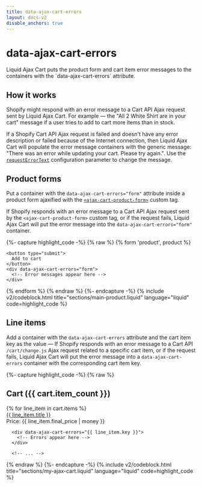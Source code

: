 ```yaml
---
title: data-ajax-cart-errors
layout: docs-v2
disable_anchors: true
---
```


# data-ajax-cart-errors

<p class="lead" markdown="1">
Liquid Ajax Cart puts the product form and cart item error messages to the containers with the `data-ajax-cart-errors` attribute.  
</p>

## How it works

Shopify might respond with an error message to a Cart API Ajax request sent by Liquid Ajax Cart.
For example — the "All 2 White Shirt are in your cart" message if a user tries to add to cart more items than in stock.

If a Shopify Cart API Ajax request is failed and doesn't have any error description or failed because of the Internet connection,
then Liquid Ajax Cart will populate the error message containers with the generic message: "There was an error while updating your cart. Please try again.".
Use the [`requestErrorText`](/v2/docs/request-error-text) configuration parameter to change the message.

## Product forms

Put a container with the `data-ajax-cart-errors="form"` attribute inside a product form ajaxified with the [`<ajax-cart-product-form>`](/v2/docs/ajax-cart-product-form) custom tag.

If Shopify responds with an error message to a Cart API Ajax request sent by the `<ajax-cart-product-form>` custom tag,
or if the request fails,
Liquid Ajax Cart will put the error message into the `data-ajax-cart-errors="form"` container.

{%- capture highlight_code -%}
{% raw %}
<ajax-cart-product-form>
  {% form 'product', product %}
    <!-- form content -->
  
    <button type="submit">
      Add to cart
    </button>
    <div data-ajax-cart-errors="form"> 
      <!-- Error messages appear here --> 
    </div>
  
  {% endform %}
</ajax-cart-product-form>
{% endraw %}
{%- endcapture -%}
{% include v2/codeblock.html title="sections/main-product.liquid" language="liquid" code=highlight_code %}

## Line items

Add a container with the `data-ajax-cart-errors` attribute and the cart item key as the value —
If Shopify responds with an error message to a Cart API `/cart/change.js` Ajax request related to a specific cart item,
or if the request fails,
Liquid Ajax Cart will put the error message into a `data-ajax-cart-errors` container with the corresponding cart item key.

{%- capture highlight_code -%}
{% raw %}
<div class="my-cart" data-ajax-cart-section>
  <h2>Cart ({{ cart.item_count }})</h2>

  <div class="my-cart__items">
    {% for line_item in cart.items %}
      <div><a href="{{ line_item.url }}">{{ line_item.title }}</a></div>
      <div>Price: {{ line_item.final_price | money }}</div>

      <div data-ajax-cart-errors="{{ line_item.key }}">
        <!-- Errors appear here --> 
      </div>

      <!-- ... -->
{% endraw %}
{%- endcapture -%}
{% include v2/codeblock.html title="sections/my-ajax-cart.liquid" language="liquid" code=highlight_code %}